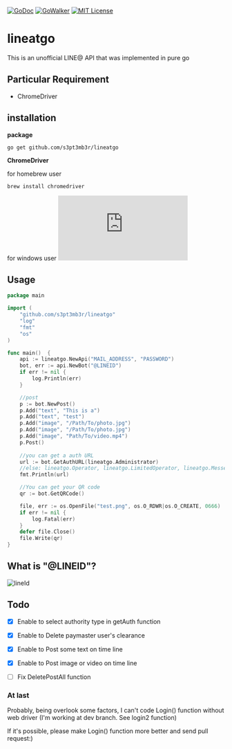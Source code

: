 [![GoDoc](https://godoc.org/github.com/s3pt3mb3r/lineatgo?status.svg)](https://godoc.org/github.com/s3pt3mb3r/lineatgo)
[![GoWalker](http://gowalker.org/api/v1/badge)](https://gowalker.org/github.com/s3pt3mb3r/lineatgo)
[![MIT License](http://img.shields.io/badge/license-MIT-blue.svg?style=flat)](LICENSE)
# lineatgo
This is an unofficial LINE@ API that was implemented in pure go

## Particular Requirement
- ChromeDriver

## installation
**package**
```
go get github.com/s3pt3mb3r/lineatgo
```
**ChromeDriver**

for homebrew user
```
brew install chromedriver
```
for windows user
![Download link](http://chromedriver.storage.googleapis.com/index.html?path=2.25/)

## Usage
```go
package main

import (
    "github.com/s3pt3mb3r/lineatgo"
    "log"
    "fmt"
    "os"
)

func main()  {
    api := lineatgo.NewApi("MAIL_ADDRESS", "PASSWORD")
    bot, err := api.NewBot("@LINEID")
    if err != nil {
        log.Println(err)
    }

    //post
    p := bot.NewPost()
	p.Add("text", "This is a")
	p.Add("text", "test")
	p.Add("image", "/Path/To/photo.jpg")
	p.Add("image", "/Path/To/photo.jpg")
	p.Add("image", "Path/To/video.mp4")
    p.Post()
    
    //you can get a auth URL
    url := bot.GetAuthURL(lineatgo.Administrator)
    //else: lineatgo.Operator, lineatgo.LimitedOperator, lineatgo.Messenger
    fmt.Println(url)

    //You can get your QR code
    qr := bot.GetQRCode()

    file, err := os.OpenFile("test.png", os.O_RDWR|os.O_CREATE, 0666)
    if err != nil {
        log.Fatal(err)
    }
    defer file.Close()
    file.Write(qr)
}
```

## What is "@LINEID"?
![lineId](https://user-images.githubusercontent.com/33578715/33206339-35ebeb4a-d14d-11e7-94cd-a1b8a69d4031.jpg)

## Todo
- [x] Enable to select authority type in getAuth function
- [x] Enable to Delete paymaster user's clearance
- [x] Enable to Post some text on time line
- [x] Enable to Post image or video on time line
- [ ] Fix DeletePostAll function



### At last
Probably, being overlook some factors, I can't code Login() function without web driver
(I'm working at dev branch. See login2 function)

If it's possible, please make Login() function more better and send pull request:)
